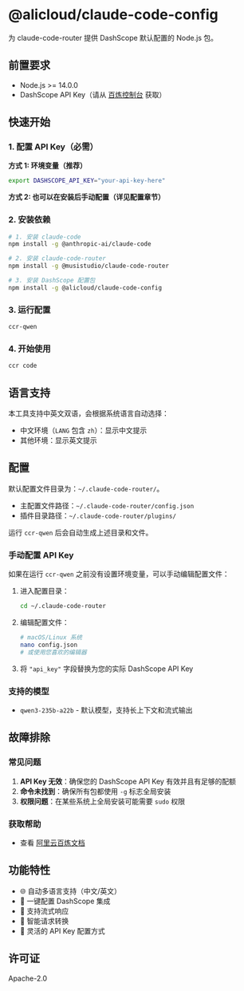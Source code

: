 # @alicloud/claude-code-config

为 claude-code-router 提供 DashScope 默认配置的 Node.js 包。

## 前置要求

- Node.js >= 14.0.0
- DashScope API Key（请从 [百炼控制台](https://bailian.console.aliyun.com/?tab=model#/api-key) 获取）

## 快速开始

### 1. 配置 API Key（必需）

**方式 1: 环境变量（推荐）**
```bash
export DASHSCOPE_API_KEY="your-api-key-here"
```

**方式 2: 也可以在安装后手动配置（详见配置章节）**

### 2. 安装依赖

```bash
# 1. 安装 claude-code
npm install -g @anthropic-ai/claude-code

# 2. 安装 claude-code-router
npm install -g @musistudio/claude-code-router

# 3. 安装 DashScope 配置包
npm install -g @alicloud/claude-code-config
```

### 3. 运行配置

```bash
ccr-qwen
```

### 4. 开始使用

```bash
ccr code
```

## 语言支持

本工具支持中英文双语，会根据系统语言自动选择：
- 中文环境（`LANG` 包含 `zh`）：显示中文提示
- 其他环境：显示英文提示

## 配置

默认配置文件目录为：`~/.claude-code-router/`。

- 主配置文件路径：`~/.claude-code-router/config.json`
- 插件目录路径：`~/.claude-code-router/plugins/`

运行 `ccr-qwen` 后会自动生成上述目录和文件。

### 手动配置 API Key

如果在运行 `ccr-qwen` 之前没有设置环境变量，可以手动编辑配置文件：

1. 进入配置目录：
   ```bash
   cd ~/.claude-code-router
   ```

2. 编辑配置文件：
   ```bash
   # macOS/Linux 系统
   nano config.json
   # 或使用您喜欢的编辑器
   ```

3. 将 `"api_key"` 字段替换为您的实际 DashScope API Key

### 支持的模型

- `qwen3-235b-a22b` - 默认模型，支持长上下文和流式输出

## 故障排除

### 常见问题

1. **API Key 无效**：确保您的 DashScope API Key 有效并且有足够的配额
2. **命令未找到**：确保所有包都使用 `-g` 标志全局安装
3. **权限问题**：在某些系统上全局安装可能需要 `sudo` 权限

### 获取帮助

- 查看 [阿里云百炼文档](https://bailian.console.aliyun.com/?tab=doc#/doc)

## 功能特性

- 🌐 自动多语言支持（中文/英文）
- 🔧 一键配置 DashScope 集成
- 🚀 支持流式响应
- 📝 智能请求转换
- 🔑 灵活的 API Key 配置方式

## 许可证

Apache-2.0

